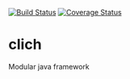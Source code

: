 [![Build Status](https://travis-ci.org/ikisis/clich.svg?branch=master)](https://travis-ci.org/ikisis/clich)
[![Coverage Status](https://coveralls.io/repos/github/ikisis/clich/badge.svg?branch=master)](https://coveralls.io/github/ikisis/clich?branch=master)
# clich
Modular java framework
